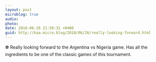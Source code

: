 ```yaml
---
layout: post
microblog: true
audio: 
photo: 
date: 2018-06-26 21:59:31 +0400
guid: http://kaa.micro.blog/2018/06/26/really-looking-forward.html
---
```

⚽ Really looking forward to the Argentina vs Nigeria game. Has all the ingredients to be one of the classic games of this tournament.
